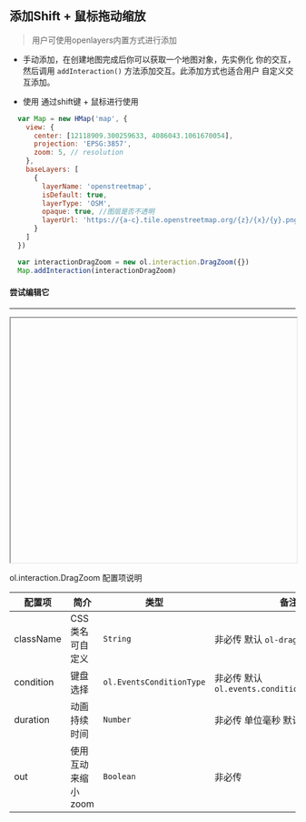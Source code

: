 ## 添加Shift + 鼠标拖动缩放

> 用户可使用openlayers内置方式进行添加

* 手动添加，在创建地图完成后你可以获取一个地图对象，先实例化
  你的交互，然后调用 ``addInteraction()`` 方法添加交互。此添加方式也适合用户
  自定义交互添加。

* 使用 通过shift键 + 鼠标进行使用
  
```javascript
  var Map = new HMap('map', {
    view: {
      center: [12118909.300259633, 4086043.1061670054],
      projection: 'EPSG:3857',
      zoom: 5, // resolution
    },
    baseLayers: [
      {
        layerName: 'openstreetmap',
        isDefault: true,
        layerType: 'OSM',
        opaque: true, //图层是否不透明
        layerUrl: 'https://{a-c}.tile.openstreetmap.org/{z}/{x}/{y}.png'
      }
    ]
  })

  var interactionDragZoom = new ol.interaction.DragZoom({})
  Map.addInteraction(interactionDragZoom)
```  

#### 尝试编辑它
---
<iframe width="100%" height="430"></iframe>

ol.interaction.DragZoom 配置项说明

| 配置项 | 简介 | 类型 | 备注 |
| --- | --- |--- | --- |
| className | CSS类名 可自定义 | `String` | 非必传 默认 ```ol-dragzoom``` |
| condition | 键盘选择 | `ol.EventsConditionType` | 非必传 默认 `ol.events.condition.shiftKeyOnly` |
| duration | 动画持续时间 | `Number` | 非必传 单位毫秒 默认400毫秒 |
| out | 使用互动来缩小zoom | `Boolean` | 非必传 |
